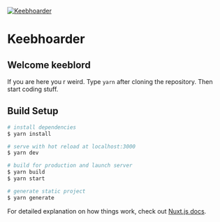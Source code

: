 <a href="https://keebhoarder.com"><img src="https://media0.giphy.com/media/5xaOcLwEvFOizxHVyVy/giphy.gif?cid=ecf05e47rojokoq3za44mysant3739tuiw418pke97on2vmd&rid=giphy.gif" title="Keebhoarder" alt="Keebhoarder"></a>

<!-- [![FVCproductions]https://media0.giphy.com/media/5xaOcLwEvFOizxHVyVy/giphy.gif?cid=ecf05e47rojokoq3za44mysant3739tuiw418pke97on2vmd&rid=giphy.gif)](https://keebhoarder.com) -->

# Keebhoarder

## Welcome keeblord

If you are here you r weird. Type `yarn` after cloning the repository. Then start coding stuff.

## Build Setup

```bash
# install dependencies
$ yarn install

# serve with hot reload at localhost:3000
$ yarn dev

# build for production and launch server
$ yarn build
$ yarn start

# generate static project
$ yarn generate
```

For detailed explanation on how things work, check out [Nuxt.js docs](https://nuxtjs.org).
